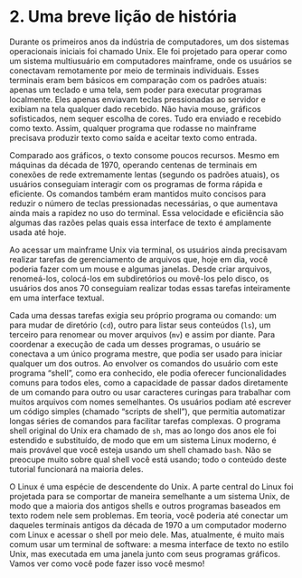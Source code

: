 # 2. Uma breve lição de história

Durante os primeiros anos da indústria de computadores, um dos sistemas operacionais iniciais foi chamado Unix. Ele foi projetado para operar como um sistema multiusuário em computadores mainframe, onde os usuários se conectavam remotamente por meio de terminais individuais. Esses terminais eram bem básicos em comparação com os padrões atuais: apenas um teclado e uma tela, sem poder para executar programas localmente. Eles apenas enviavam teclas pressionadas ao servidor e exibiam na tela qualquer dado recebido. Não havia mouse, gráficos sofisticados, nem sequer escolha de cores. Tudo era enviado e recebido como texto. Assim, qualquer programa que rodasse no mainframe precisava produzir texto como saída e aceitar texto como entrada.

Comparado aos gráficos, o texto consome poucos recursos. Mesmo em máquinas da década de 1970, operando centenas de terminais em conexões de rede extremamente lentas (segundo os padrões atuais), os usuários conseguiam interagir com os programas de forma rápida e eficiente. Os comandos também eram mantidos muito concisos para reduzir o número de teclas pressionadas necessárias, o que aumentava ainda mais a rapidez no uso do terminal. Essa velocidade e eficiência são algumas das razões pelas quais essa interface de texto é amplamente usada até hoje.

Ao acessar um mainframe Unix via terminal, os usuários ainda precisavam realizar tarefas de gerenciamento de arquivos que, hoje em dia, você poderia fazer com um mouse e algumas janelas. Desde criar arquivos, renomeá-los, colocá-los em subdiretórios ou movê-los pelo disco, os usuários dos anos 70 conseguiam realizar todas essas tarefas inteiramente em uma interface textual.

Cada uma dessas tarefas exigia seu próprio programa ou comando: um para mudar de diretório (`cd`), outro para listar seus conteúdos (`ls`), um terceiro para renomear ou mover arquivos (`mv`) e assim por diante. Para coordenar a execução de cada um desses programas, o usuário se conectava a um único programa mestre, que podia ser usado para iniciar qualquer um dos outros. Ao envolver os comandos do usuário com este programa “shell”, como era conhecido, ele podia oferecer funcionalidades comuns para todos eles, como a capacidade de passar dados diretamente de um comando para outro ou usar caracteres curingas para trabalhar com muitos arquivos com nomes semelhantes. Os usuários podiam até escrever um código simples (chamado “scripts de shell”), que permitia automatizar longas séries de comandos para facilitar tarefas complexas. O programa shell original do Unix era chamado de `sh`, mas ao longo dos anos ele foi estendido e substituído, de modo que em um sistema Linux moderno, é mais provável que você esteja usando um shell chamado `bash`. Não se preocupe muito sobre qual shell você está usando; todo o conteúdo deste tutorial funcionará na maioria deles.

O Linux é uma espécie de descendente do Unix. A parte central do Linux foi projetada para se comportar de maneira semelhante a um sistema Unix, de modo que a maioria dos antigos shells e outros programas baseados em texto rodem nele sem problemas. Em teoria, você poderia até conectar um daqueles terminais antigos da década de 1970 a um computador moderno com Linux e acessar o shell por meio dele. Mas, atualmente, é muito mais comum usar um terminal de software: a mesma interface de texto no estilo Unix, mas executada em uma janela junto com seus programas gráficos. Vamos ver como você pode fazer isso você mesmo!
